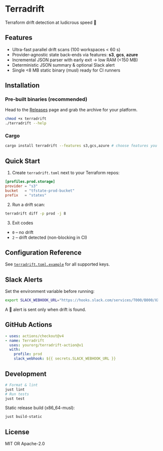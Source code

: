 # Terradrift

Terraform drift detection at ludicrous speed 🚀

## Features
- Ultra-fast parallel drift scans (100 workspaces < 60 s)
- Provider-agnostic state back-ends via features: **s3**, **gcs**, **azure**
- Incremental JSON parser with early exit → low RAM (<150 MB)
- Deterministic JSON summary & optional Slack alert
- Single <8 MB static binary (musl) ready for CI runners

## Installation
### Pre-built binaries (recommended)
Head to the [Releases](https://github.com/yourorg/terradrift/releases) page and grab the archive for your platform.

```bash
chmod +x terradrift
./terradrift --help
```

### Cargo
```bash
cargo install terradrift --features s3,gcs,azure # choose features you need
```

## Quick Start
1. Create `terradrift.toml` next to your Terraform repos:
```toml
[profiles.prod.storage]
provider = "s3"
bucket   = "tfstate-prod-bucket"
prefix   = "states"
```
2. Run a drift scan:
```bash
terradrift diff -p prod -j 8
```
3. Exit codes
- `0` – no drift
- `2` – drift detected (non-blocking in CI)

## Configuration Reference
See [`terradrift.toml.example`](./terradrift.toml.example) for all supported keys.

## Slack Alerts
Set the environment variable before running:
```bash
export SLACK_WEBHOOK_URL="https://hooks.slack.com/services/T000/B000/XXX"
```
A 🚨 alert is sent only when drift is found.

## GitHub Actions
```yaml
- uses: actions/checkout@v4
- name: Terradrift
  uses: yourorg/terradrift-action@v1
  with:
    profile: prod
    slack_webhook: ${{ secrets.SLACK_WEBHOOK_URL }}
```

## Development
```bash
# Format & lint
just lint
# Run tests
just test
```

Static release build (x86_64-musl):
```bash
just build-static
```

## License
MIT OR Apache-2.0
